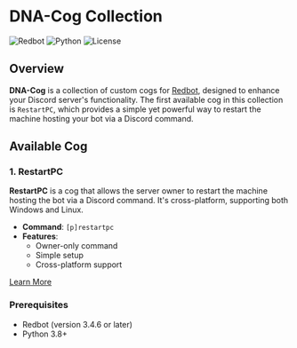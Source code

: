 # DNA-Cog Collection

![Redbot](https://img.shields.io/badge/Redbot-Cog-blue) ![Python](https://img.shields.io/badge/Python-3.8+-blue) ![License](https://img.shields.io/badge/License-MIT-green)

## Overview

**DNA-Cog** is a collection of custom cogs for [Redbot](https://github.com/Cog-Creators/Red-DiscordBot), designed to enhance your Discord server's functionality. The first available cog in this collection is `RestartPC`, which provides a simple yet powerful way to restart the machine hosting your bot via a Discord command.

## Available Cog

### 1. RestartPC

**RestartPC** is a cog that allows the server owner to restart the machine hosting the bot via a Discord command. It's cross-platform, supporting both Windows and Linux.

- **Command**: `[p]restartpc`
- **Features**: 
  - Owner-only command
  - Simple setup
  - Cross-platform support

[Learn More](https://github.com/LastRoze/DNA-Cog/tree/main/restartpc)

### Prerequisites

- Redbot (version 3.4.6 or later)
- Python 3.8+
